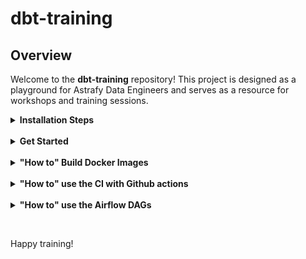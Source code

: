 # dbt-training

## Overview

Welcome to the **dbt-training** repository! This project is designed as a playground for Astrafy Data Engineers and serves as a resource for workshops and training sessions.
&nbsp;
<details>
  <summary><strong>Installation Steps</strong></summary>

Follow the steps below to set up your environment:

1. **Create a Virtual Environment**
   ```bash
   pyenv virtualenv [PYTHON_VERSION_OF_YOUR_CHOICE] dbt-training
   ```
2. **Activate the Virtual Environment**
   ```bash
   pyenv activate dbt-training
   pyenv local dbt-training
   ```
3. **Install Poetry**
   ```bash
   pip3 install poetry
   ```
4. **Install Poetry Dependencies**
   ```bash
   poetry install
   ```
5. **Initialize Google Cloud (gcloud)**
   ```bash
   gcloud init
   ```
   - When prompted, select **Create a new Configuration**.
   - Enter a configuration name, for example: **astrafy-dbt-training**.
   - Follow the prompts to choose your email and enter the project ID `prj-astrafy-main-courses`.

6. **Activate the gcloud Configuration**
   ```bash
   gcloud config configurations activate astrafy-dbt-training
   ```
7. **Authenticate with Google Cloud**
   ```bash
   gcloud auth application-default login
   ```
8. **Set the DBT Profiles Directory**
   From the root of the repository, run:
   ```bash
   export DBT_PROFILES_DIR=$(pwd)
   ```
8. **Load the environment variables**
   From the root of the repository, run:
   ```bash
   source .env
   ```

---

You are now ready to run dbt commands!
</details>
&nbsp;
<details>
  <summary><strong>Get Started</strong></summary>

Once you have done the prerequisites:
- Initialize repository with cookiecutter
- Initialize infrastructure with Terraform
- Local installation steps

You are now ready to get started interacting with dbt and materialize your tables within BigQuery. Before getting started with 
dbt, you will need to ingest dummy data into your landing zone projects. Two python scripts are available in the "scripts"
folder and you have to run the scripts in this order:
```bash
-- Initialize BigQuery Dataset and tables within the Landing Zone project
python create_tables.py

-- Populate tables with dummy data
python generate_data.py
```
You now have data and can now navigate into the different dbt subfolders. Each dbt project subfolder contains a README 
as well as an exercise subfoler. Each dbt proejct covers different features and you should follow this order:

1. [customer](./dbt/customer/README.md)
2. [product](./dbt/product/README.md)
3. [transaction](./dbt/transaction/README.md)

There is also a dbt project named "all" as as explained in the [README](./dbt/all/README.md) of that project, its only
puprose is to import all dbt projects for dbt docmentation purpose.

</details>
&nbsp;

<details>
  <summary><strong>"How to" Build Docker Images</strong></summary>

This repository contains a `cloudbuild.yaml` yaml file that contains the different steps to dockerize the dbt code 
and push it to artifact registry.

By deploying the infrastructure module, you will have deployed a dedicated service account for Cloud Build with all necessary
permissions for training participants to use the Service Account and for this Service Accoutn to push images to the artifact 
registry repository located on the project "prj-astrafy-main-courses".

In order to build manually docker images for tdbt projects, users need to run from their terminal the following command 
at the root of the repository:
```bash

gcloud builds submit . \
  --config cloudbuild.yaml \
  --region=europe-west1 \
  --project prj-astrafy-main-courses \
  --service-account projects/prj-astrafy-main-courses/serviceAccounts/$SA_CLOUD_BUILD \
  --substitutions=_PACKAGE=<PACKAGE_NAME>,_COMPANY_NAME=$COMPANY_NAME,_VERSION=<VERSION>


EXAMPLE

gcloud builds submit . \
  --config cloudbuild.yaml \
  --region=europe-west1 \
  --project prj-astrafy-main-courses \
  --service-account projects/prj-astrafy-main-courses/serviceAccounts/sa-cloud-build-slb@prj-astrafy-main-courses.iam.gserviceaccount.com \
  --substitutions=_PACKAGE=customer,_COMPANY_NAME=slb_l,_VERSION="1.0.0"

```
where you need to define the followign two variables:
- PACKAGE_NAME: package for which you want to build the image (customer,product,transaction)
- VERSION: a string version taht will be used as tag when pushing your image. 

The following two variables will be taken from the `.env` file. 
- COMPANY_NAME: name of the company for the training
- SA_CLOUD_BUILD: service account created in the infra course.

</details>
&nbsp;
<details>
  <summary><strong>"How to" use the CI with Github actions</strong></summary>
This repository utilizes GitHub Actions to automate Continuous Integration (CI) processes. Two pipelines are in place:

**Deployment Pipeline**

Triggered when git tags in the format rc-x.x.x or prd-x.x.x (where x.x.x follows semantic versioning) are pushed.

```mermaid
flowchart TD
    A["Git Tag Pushed\n(rc-x.x.x or prd-x.x.x)"]
    subgraph Parallel_Tasks["Parallel Tasks"]
      B[SQL Fluff]
      C[dbt Compile]
    end
    A --> Parallel_Tasks
    Parallel_Tasks --> D[Build Docker Images]
    D --> E[Update Airflow Variable]

    %% ---- Styles ----
    %% Outer nodes (dark Astrafy blue)
    style A fill:#0069B4,stroke:#0069B4,color:#ffffff
    style D fill:#0069B4,stroke:#0069B4,color:#ffffff
    style E fill:#0069B4,stroke:#0069B4,color:#ffffff

    %% Subgraph boundary (dark Astrafy blue)
    style Parallel_Tasks fill:#0069B4,stroke:#0069B4,color:#ffffff

    %% Inner nodes (lighter blue)
    style B fill:#66C5EC,stroke:#66C5EC,color:#ffffff
    style C fill:#66C5EC,stroke:#66C5EC,color:#ffffff
```

**Merge Request Pipeline**
Triggered whenever a merge request is created on the main branch.

```mermaid
flowchart TD
    A["Merge Request on 'main' branch"]
    subgraph Parallel_Tasks["Parallel Tasks"]
      B[SQL Fluff]
      C[dbt Compile]
      D[dbt Quality Checks]
    end
    A --> Parallel_Tasks
    Parallel_Tasks --> E[dbt Project Evaluator]
    E --> F[dbt Unit Tests]
    F --> G["data-diff with recce"]

    %% ---- Styles ----
    %% Outer nodes (dark Astrafy blue)
    style A fill:#0069B4,stroke:#0069B4,color:#ffffff
    style E fill:#0069B4,stroke:#0069B4,color:#ffffff
    style F fill:#0069B4,stroke:#0069B4,color:#ffffff
    style G fill:#0069B4,stroke:#0069B4,color:#ffffff

    %% Subgraph boundary (dark Astrafy blue)
    style Parallel_Tasks fill:#0069B4,stroke:#0069B4,color:#ffffff

    %% Inner nodes (lighter blue)
    style B fill:#66C5EC,stroke:#66C5EC,color:#ffffff
    style C fill:#66C5EC,stroke:#66C5EC,color:#ffffff
    style D fill:#66C5EC,stroke:#66C5EC,color:#ffffff
```

</details>
&nbsp;


<details>
  <summary><strong>"How to" use the Airflow DAGs</strong></summary>
The Airflow directory contains the different DAGs that can be pasted in the GIT repository that is 
in sync with your Airflow instance. Airflow instance used for this training can be accessed via "https://airflow-training.astrafy.io".

In order to have a GIt directory in sync with this instance, follow instructions on this [notion documentation](https://www.notion.so/astrafy/Airflow-environments-1b72d630628880eb9a01d1c221d53e12?pvs=4#1b72d63062888082a9effcdfb1b3d41a)
and your DAGs will then appear on the Airflow UI.

All IAM bindings are managed through the infrastructure repository that will have deployed all necessary IAM bindings 
for Airflow to run your dbt DAGs.

</details>


&nbsp;

Happy training!

